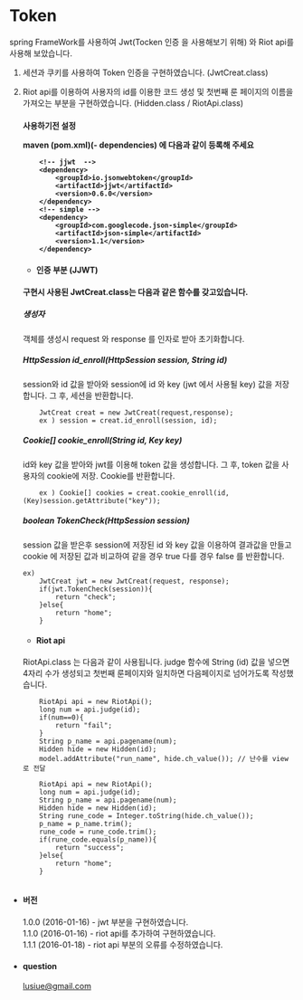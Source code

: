 # Token
spring FrameWork를 사용하여 Jwt(Tocken 인증 을 사용해보기 위해) 와 Riot api를 사용해 보았습니다. 
 1. 세션과 쿠키를 사용하여 Token 인증을 구현하였습니다. (JwtCreat.class)
 2. Riot api를 이용하여 사용자의 id를 이용한 코드 생성 및 첫번째 룬 페이지의 이름을 가져오는 부분을 구현하였습니다. 
 (Hidden.class / RiotApi.class)

	<h4>사용하기전 설정</4>
	
	  maven (pom.xml)(- dependencies) 에 다음과 같이 등록해 주세요
	```
		<!-- jjwt  -->
		<dependency>
			<groupId>io.jsonwebtoken</groupId>
			<artifactId>jjwt</artifactId>
			<version>0.6.0</version>
		</dependency>
		<!-- simple -->
		<dependency>
			<groupId>com.googlecode.json-simple</groupId>
			<artifactId>json-simple</artifactId>
			<version>1.1</version>
		</dependency>
	 ```
	
	+ <h4> 인증 부분 (JJWT)	</h4> 
	

	구현시 사용된 JwtCreat.class는 다음과 같은 함수를 갖고있습니다.
	
		
	<h5>생성자</h5> 
	

	객체를 생성시 request 와 response 를 인자로 받아 초기화합니다. 
		

	<h5>HttpSession id_enroll(HttpSession session, String id) </h5> 

	session와 id 값을 받아와 session에 id 와 key (jwt 에서 사용될 key) 값을 저장합니다.
	그 후, 세션을 반환합니다.
	```
		JwtCreat creat = new JwtCreat(request,response);
		ex ) session = creat.id_enroll(session, id);
	```
	<h5>Cookie[] cookie_enroll(String id, Key key)</h5> 
	
	id와 key 값을 받아와 jwt를 이용해 token 값을 생성합니다.
	그 후, token 값을 사용자의 cookie에 저장. 
	Cookie를 반환합니다.
		
	```
		ex ) Cookie[] cookies = creat.cookie_enroll(id,(Key)session.getAttribute("key"));
	```
		
	<h5>boolean TokenCheck(HttpSession session)</h5> 
	 
	session 값을 받은후 session에 저장된 id 와 key 값을
	이용하여 결과값을 만들고 cookie 에 저장된 값과 비교하여 같을 경우 true 다를 경우 false 를 반환합니다.
	
	```
	ex)
		JwtCreat jwt = new JwtCreat(request, response);
		if(jwt.TokenCheck(session)){
			return "check";
		}else{
			return "home";
		}
	```


	+ <h4> Riot api	</h4> 
	
	RiotApi.class 는 다음과 같이 사용됩니다.
	judge 함수에 String (id) 값을 넣으면 4자리 수가 생성되고 첫번째 룬페이지와 일치하면 다음페이지로 넘어가도록 
	작성했습니다.
	
	```
		RiotApi api = new RiotApi();
		long num = api.judge(id);
		if(num==0){
			return "fail";
		}
		String p_name = api.pagename(num);
		Hidden hide = new Hidden(id);
		model.addAttribute("run_name", hide.ch_value()); // 난수를 view로 전달
	```
	
	```
		RiotApi api = new RiotApi();
		long num = api.judge(id);
		String p_name = api.pagename(num);
		Hidden hide = new Hidden(id);
		String rune_code = Integer.toString(hide.ch_value());
		p_name = p_name.trim();
		rune_code = rune_code.trim();
		if(rune_code.equals(p_name)){
			return "success";
		}else{
			return "home";
		}
		
	```

+ <h4> 버전 </h4>

  1.0.0 (2016-01-16) - jwt 부분을 구현하였습니다. <br>
  1.1.0 (2016-01-16) - riot api를 추가하여 구현하였습니다.<br>
  1.1.1 (2016-01-18) - riot api 부분의 오류를 수정하였습니다.<br>
  

+ <h4> question </h4>

  lusiue@gmail.com
